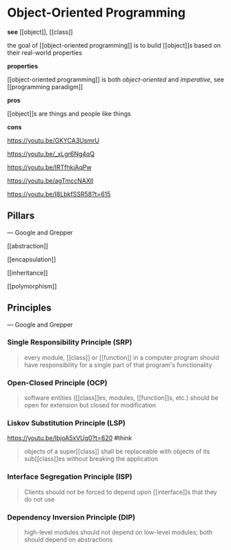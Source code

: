 # Object-Oriented Programming

**see** [[object]], [[class]]

the goal of [[object-oriented programming]] is to build [[object]]s based on their real-world properties

**properties**

[[object-oriented programming]] is both _object-oriented_ and _imperative_, see [[programming paradigm]]

**pros**

[[object]]s are things and people like things

**cons**

<https://youtu.be/GKYCA3UsmrU>

<https://youtu.be/_xLgr6Ng4qQ>

<https://youtu.be/IRTfhkiAqPw>

<https://youtu.be/agTmccNAXlI>

<https://youtu.be/I8LbkfSSR58?t=615>

## Pillars

&mdash; Google and Grepper

[[abstraction]]

[[encapsulation]]

[[inheritance]]

[[polymorphism]]

## Principles

&mdash; Google and Grepper

### Single Responsibility Principle (SRP)

> every module, [[class]] or [[function]] in a computer program should have responsibility for a single part of that program's functionality

### Open-Closed Principle (OCP)

> software entities ([[class]]es, modules, [[function]]s, etc.) should be open for extension but closed for modification

### Liskov Substitution Principle (LSP)

<https://youtu.be/IbjoA5xVUq0?t=620> #think

> objects of a super[[class]] shall be replaceable with objects of its sub[[class]]es without breaking the application

### Interface Segregation Principle (ISP)

> Clients should not be forced to depend upon [[interface]]s that they do not use

### Dependency Inversion Principle (DIP)

> high-level modules should not depend on low-level modules; both should depend on abstractions
